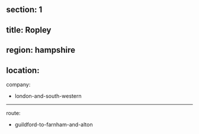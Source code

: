 section: 1
----
title: Ropley
----
region: hampshire
----
location: 
----
company:
- london-and-south-western
----
route:
- guildford-to-farnham-and-alton
